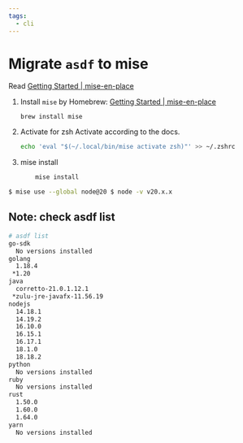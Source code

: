 ```yaml
---
tags:
  - cli
---
```

# Migrate `asdf` to mise

Read [Getting Started | mise-en-place](https://mise.jdx.dev/getting-started.html)

1) Install `mise` by Homebrew: [Getting Started | mise-en-place](https://mise.jdx.dev/getting-started.html#homebrew)
	```shell
	brew install mise
	```

2) Activate for zsh
   Activate according to the docs.
	```zsh
	echo 'eval "$(~/.local/bin/mise activate zsh)"' >> ~/.zshrc
	```

3) mise install
	```zsh
		mise install
	```


```zsh
$ mise use --global node@20 $ node -v v20.x.x
```

## Note: check asdf list

```zsh
# asdf list
go-sdk
  No versions installed
golang
  1.18.4
 *1.20
java
  corretto-21.0.1.12.1
 *zulu-jre-javafx-11.56.19
nodejs
  14.18.1
  14.19.2
  16.10.0
  16.15.1
  16.17.1
  18.1.0
  18.18.2
python
  No versions installed
ruby
  No versions installed
rust
  1.50.0
  1.60.0
  1.64.0
yarn
  No versions installed
```